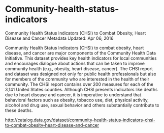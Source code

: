 # Community-health-status-indicators
Community Health Status Indicators (CHSI) to Combat Obesity, Heart Disease and Cancer
Metadata Updated: Apr 06, 2016 

Community Health Status Indicators (CHSI) to combat obesity, heart disease, and cancer are major components of 
the Community Health Data Initiative. 
This dataset provides key health indicators for local communities and encourages dialogue about actions 
that can be taken to improve community health (e.g., obesity, heart disease, cancer).
The CHSI report and dataset was designed not only for public health professionals 
but also for members of the community who are interested in the health of their community. 
The CHSI report contains over 200 measures for each of the 3,141 United States counties. 
Although CHSI presents indicators like deaths due to heart disease and cancer, 
it is imperative to understand that behavioral factors such as obesity, tobacco use, 
diet, physical activity, alcohol and drug use, sexual behavior and others substantially contribute to these deaths.

http://catalog.data.gov/dataset/community-health-status-indicators-chsi-to-combat-obesity-heart-disease-and-cancer

